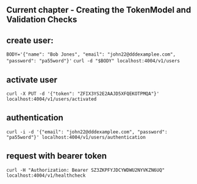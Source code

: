 ## Current chapter - Creating the TokenModel and Validation Checks

## create user: 
` BODY='{"name": "Bob Jones", "email": "john22@dddexamplee.com", "password": "pa55word"}' `
`curl -d "$BODY" localhost:4004/v1/users`

## activate user
`curl -X PUT -d '{"token": "ZFIX3YS2E2AAJD5XFQEKOTPMQA"}' localhost:4004/v1/users/activated`

## authentication
`curl -i -d '{"email": "john22@dddexamplee.com", "password": "pa55word"}' localhost:4004/v1/users/authentication`

## request with bearer token
`curl -H "Authorization: Bearer SZ3ZKPFYJDCYWDWU2NYVKZN6UQ" localhost:4004/v1/healthcheck`
